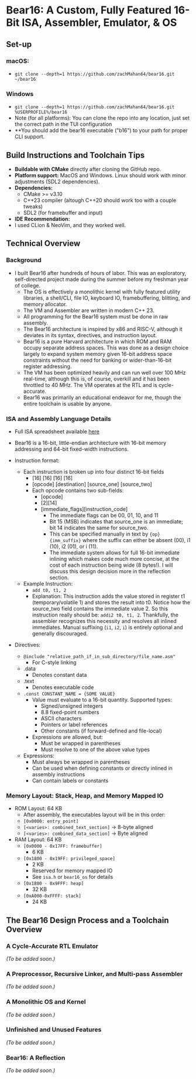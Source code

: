 # Bear16: A Custom, Fully Featured 16-Bit ISA, Assembler, Emulator, & OS
## Set-up
### macOS:
- `git clone --depth=1 https://github.com/zachMahan64/bear16.git ~/bear16`
### Windows
- `git clone --depth=1 https://github.com/zachMahan64/bear16.git %USERPROFILE%/bear16`
- Note (for all platforms): You can clone the repo into any location, just set the correct path in the TUI configuration
- **You should add the bear16 executable ("b16") to your path for proper CLI support.
## Build Instructions and Toolchain Tips
- **Buildable with CMake** directly after cloning the GitHub repo.
- **Platform support:** MacOS and Windows. Linux should work with minor adjustments (SDL2 dependencies).
- **Dependencies:**
  - CMake >= v3.10
  - C++23 compiler (altough C++20 should work too with a couple tweaks)
  - SDL2 (for framebuffer and input)
- **IDE Recommendation:**
- I used CLion & NeoVim, and they worked well.
## Technical Overview
### Background
- I built Bear16 after hundreds of hours of labor. This was an exploratory, self-directed project made during the summer before my freshman year of college.
    - The OS is effectively a monolithic kernel with fully featured utility libraries, a shell/CLI, file IO, keyboard IO,
      framebuffering, blitting, and memory allocator.
    - The VM and Assembler are written in modern C++ 23.
    - All programming for the Bear16 system must be done in raw assembly.
    - The Bear16 architecture is inspired by x86 and RISC-V, although it deviates in its syntax, directives, and instruction layout.
    - Bear16 is a pure Harvard architecture in which ROM and RAM occupy separate address spaces. This
      was done as a design choice largely to expand system memory given 16-bit address space constraints without
      the need for banking or wider-than-16-bit register addressing.
    - The VM has been optimized heavily and can run well over 100 MHz real-time, although this is, of course, overkill and
      it has been throttled to 40 MHz. The VM operates at the RTL and is cycle-accurate.
    - Bear16 was primarily an educational endeavor for me, though the entire toolchain is usable by anyone.
### ISA and Assembly Language Details
- Full ISA spreadsheet available [here](https://docs.google.com/spreadsheets/d/1skLFHBtt_hR7RHbrW7IGVIHvV-CCc16sBRJoc0tyrCA/edit?usp=sharing)
- Bear16 is a 16-bit, little-endian architecture with 16-bit memory addressing and 64-bit fixed-width instructions.
- Instruction format:
  - Each instruction is broken up into four distinct 16-bit fields
    - [16] [16] [16] [16] 
    - [opcode] [destination] [source_one] [source_two]
    - Each opcode contains two sub-fields:
      - [opcode]
      - [2][14]
      - [immediate_flags][instruction_code]
        - The immediate flags can be 00, 01, 10, and 11
        - Bit 15 (MSB) indicates that source_one is an immediate; bit 14 indicates the same for source_two.
        - This can be specified manually in text by `{op}{imm_suffix}` where the suffix can either be absent (00), i1 (10), i2 (01), or i (11).
        - The immediate system allows for full 16-bit immediate inlining which makes code much more concise, at the cost of each instruction being wide (8 bytes!). I will discuss this design decision more in the reflection section.
  - Example Instruction:
    - `add t0, t1, 2`
    - Explanation: This instruction adds the value stored in register t1 (temporary/volatile 1) and stores the result into t0. Notice how the source_two field contains the immediate value 2. So this instruction really should be: `addi2 t0, t1, 2`. Thankfully, the assembler recognizes this necessity and resolves all inlined immediates. Manual suffixing (`i1`, `i2`, `i`) is entirely optional and generally discouraged.
    
- Directives:
  - `@include "relative_path_if_in_sub_directory/file_name.asm"`
    - For C-style linking
  - .data 
    - Denotes constant data
  - .text
    - Denotes executable code
  - `.const CONSTANT_NAME = {SOME VALUE}`
      - Value must evaluate to a 16-bit quantity. Supported types:
          - Signed/unsigned integers
          - 8.8 fixed-point numbers
          - ASCII characters
          - Pointers or label references
          - Other constants (if forward-defined and file-local)
      - Expressions are allowed, but:
          - Must be wrapped in parentheses
          - Must resolve to one of the above value types
  - Expressions:
    - Must always be wrapped in parentheses
    - Can be used when defining constants or directly inlined in assembly instructions
    - Can contain labels or constants

### Memory Layout: Stack, Heap, and Memory Mapped IO
- ROM Layout: 64 KB
    - After assembly, the executables layout will be in this order:
    - `[0x0000: entry_point]`
    - `[<varies>: combined_text_section]` → 8-byte aligned
    - `[<varies>: combined_data_section]` → Byte aligned
- RAM Layout: 64 KB
    - `[0x0000 - 0x17FF: framebuffer]`
      - 6 KB
    - `[0x1800 - 0x19FF: privileged_space]`
      - 2 KB 
      - Reserved for memory mapped IO
      - See `isa.h` or `bear16_os` for details
    - `[0x1800 - 0x9FFF: heap]`
      - 32 KB
    - `[0xA000-0xFFFF: stack]`
      - 24 KB

## The Bear16 Design Process and a Toolchain Overview

### A Cycle-Accurate RTL Emulator
*(To be added soon.)*

### A Preprocessor, Recursive Linker, and Multi-pass Assembler
*(To be added soon.)*

### A Monolithic OS and Kernel
*(To be added soon.)*

### Unfinished and Unused Features
*(To be added soon.)*

### Bear16: A Reflection
*(To be added soon.)*
